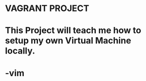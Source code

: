 # VAGRANT PROJECT
#
#	This Project will teach me how to setup my own Virtual Machine locally.
#
#													-vim
